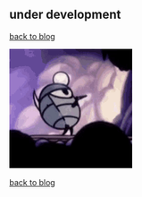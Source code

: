 ## under development
[back to blog](../blog.md)

![alt text](../images/hollow-knight-mine.gif)

[back to blog](../blog.md)